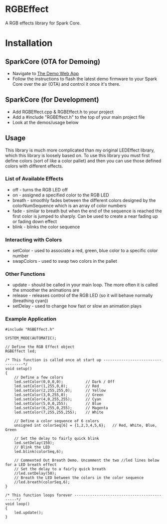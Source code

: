 RGBEffect
===========

A RGB effects library for Spark Core. 

# Installation
## SparkCore (OTA for Demoing)

* Navigate to [The Demo Web App](http://projects.harrisonhjones.com/RGBEffect/)
* Follow the instructions to flash the latest demo firmware to your Spark Core over the air (OTA) and control it once it's there.

## SparkCore (for Development)

* Add RGBEffect.cpp & RGBEffect.h to your project
* Add a #include "RGBEffect.h" to the top of your main project file
* Look at the demos/usage below

## Usage
This library is much more complicated than my original LEDEffect library, which this library is loosely based on. To use this library you must first define colors (sort of like a color pallet) and then you can use those defined colors with different effects. 

### List of Available Effects

* off - turns the RGB LED off
* on - assigned a specified color to the RGB LED
* breath - smoothly fades between the different colors designed by the colorNumSequence which is an array of color numbers
* fade - similar to breath but when the end of the sequence is reached the first color is jumped to sharply. Can be used to create a near fading up or fading down effect
* blink - blinks the color sequence

### Interacting with Colors

* setColor - used to associate a red, green, blue color to a specific color number
* swapColors - used to swap two colors in the pallet

### Other Functions

* update - should be called in your main loop. The more often it is called the smoother the animations are
* release - releases control of the RGB LED (so it will behave normally (breathing cyan))
* setDelay - used to change how fast or slow an animation plays

### Example Application

    #include "RGBEffect.h"

    SYSTEM_MODE(AUTOMATIC);

    // Define the RGB Effect object
    RGBEffect led;

    /* This function is called once at start up ----------------------------------*/
    void setup()
    {
        // Define a few colors           
        led.setColor(0,0,0,0);          // Dark / Off
        led.setColor(1,255,0,0);        // Red
        led.setColor(2,255,255,0);      // Yellow
        led.setColor(3,0,255,0);        // Green
        led.setColor(4,0,255,255);      // Cyan
        led.setColor(5,0,0,255);        // Blue
        led.setColor(6,255,0,255);      // Magenta
        led.setColor(7,255,255,255);    // White
        
        // Define a color sequence of 6 colors
        unsigned int colorSeq[6] = {1,2,3,4,5,6};   // Red, White, Blue, Green
        
        // Set the delay to fairly quick blink
        led.setDelay(150);
        // Blink the LED 
        led.blink(colorSeq,6);

        // Commented Out Breath Demo. Uncomment the two //led lines below for a LED breath effect
        // Set the delay to a fairly quick breath
        //led.setDelay(50);
        // Breath the LED between the colors in the color sequence
        //led.breath(colorSeq,6);
    }

    /* This function loops forever --------------------------------------------*/
    void loop()
    {
        led.update();
    }


